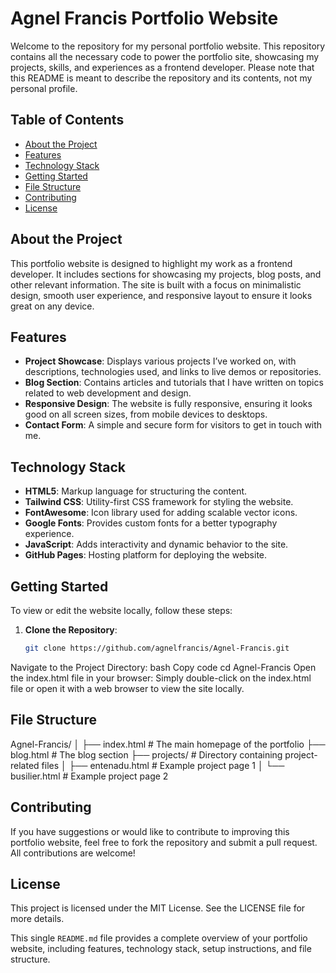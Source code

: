 # Agnel Francis Portfolio Website

Welcome to the repository for my personal portfolio website. This repository contains all the necessary code to power the portfolio site, showcasing my projects, skills, and experiences as a frontend developer. Please note that this README is meant to describe the repository and its contents, not my personal profile.

## Table of Contents

- [About the Project](#about-the-project)
- [Features](#features)
- [Technology Stack](#technology-stack)
- [Getting Started](#getting-started)
- [File Structure](#file-structure)
- [Contributing](#contributing)
- [License](#license)

## About the Project

This portfolio website is designed to highlight my work as a frontend developer. It includes sections for showcasing my projects, blog posts, and other relevant information. The site is built with a focus on minimalistic design, smooth user experience, and responsive layout to ensure it looks great on any device.

## Features

- **Project Showcase**: Displays various projects I’ve worked on, with descriptions, technologies used, and links to live demos or repositories.
- **Blog Section**: Contains articles and tutorials that I have written on topics related to web development and design.
- **Responsive Design**: The website is fully responsive, ensuring it looks good on all screen sizes, from mobile devices to desktops.
- **Contact Form**: A simple and secure form for visitors to get in touch with me.

## Technology Stack

- **HTML5**: Markup language for structuring the content.
- **Tailwind CSS**: Utility-first CSS framework for styling the website.
- **FontAwesome**: Icon library used for adding scalable vector icons.
- **Google Fonts**: Provides custom fonts for a better typography experience.
- **JavaScript**: Adds interactivity and dynamic behavior to the site.
- **GitHub Pages**: Hosting platform for deploying the website.

## Getting Started

To view or edit the website locally, follow these steps:

1. **Clone the Repository**:
   ```bash
   git clone https://github.com/agnelfrancis/Agnel-Francis.git
Navigate to the Project Directory:
bash
Copy code
cd Agnel-Francis
Open the index.html file in your browser: Simply double-click on the index.html file or open it with a web browser to view the site locally.


## File Structure

Agnel-Francis/
│
├── index.html              # The main homepage of the portfolio
├── blog.html               # The blog section
├── projects/               # Directory containing project-related files
│   ├── entenadu.html       # Example project page 1
│   └── busilier.html       # Example project page 2

## Contributing

If you have suggestions or would like to contribute to improving this portfolio website, feel free to fork the repository and submit a pull request. All contributions are welcome!

## License
This project is licensed under the MIT License. See the LICENSE file for more details.

This single `README.md` file provides a complete overview of your portfolio website, including features, technology stack, setup instructions, and file structure.
